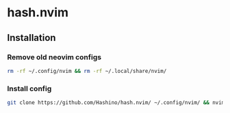 # hash.nvim

## Installation

### Remove old neovim configs
```bash
rm -rf ~/.config/nvim && rm -rf ~/.local/share/nvim/
```

### Install config
```bash
git clone https://github.com/Hashino/hash.nvim/ ~/.config/nvim/ && nvim
```
